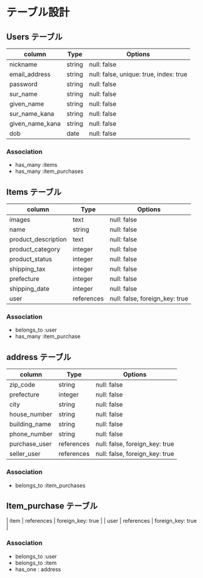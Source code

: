 # テーブル設計

## Users テーブル
| column          | Type   | Options                                |
| --------------- | ------ | -------------------------------------- |
| nickname        | string | null: false                            |
| email_address   | string | null: false, unique: true, index: true |
| password        | string | null: false                            |
| sur_name        | string | null: false                            |
| given_name      | string | null: false                            |
| sur_name_kana   | string | null: false                            |
| given_name_kana | string | null: false                            |
| dob             | date   | null: false                            |

### Association
- has_many :items
- has_many :item_purchases

## Items テーブル
| column              | Type       | Options                        |
| ------------------- | ---------- | ------------------------------ |
| images              | text       | null: false                    |
| name                | string     | null: false                    |
| product_description | text       | null: false                    |
| product_category    | integer    | null: false                    |
| product_status      | integer    | null: false                    |
| shipping_tax        | integer    | null: false                    |
| prefecture          | integer    | null: false                    |
| shipping_date       | integer    | null: false                    |
| user                | references | null: false, foreign_key: true |

### Association
- belongs_to :user
- has_many :item_purchase

## address テーブル
| column        | Type       | Options                        |
| ------------- | ---------- | ------------------------------ |
| zip_code      | string     | null: false                    |
| prefecture    | integer    | null: false                    |
| city          | string     | null: false                    |
| house_number  | string     | null: false                    |
| building_name | string     | null: false                    |
| phone_number  | string     | null: false                    |
| purchase_user | references | null: false, foreign_key: true |
| seller_user   | references | null: false, foreign_key: true |

### Association
- belongs_to :item_purchases

## Item_purchase テーブル
| item | references | foreign_key: true |
| user | references | foreign_key: true |

### Association
- belongs_to :user
- belongs_to :item
- has_one : address